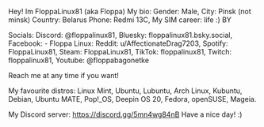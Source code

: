 Hey! Im FloppaLinux81 (aka Floppa)
My bio:
Gender: Male,
City: Pinsk (not minsk)
Country: Belarus
Phone: Redmi 13C,
My SIM career: life :) BY


Socials: 
Discord: @floppalinux81, Bluesky: floppalinux81.bsky.social, Facebook: - Floppa Linux: Reddit: u/AffectionateDrag7203, Spotify: FloppaLinux81, Steam:  FloppaLinux81, TikTok:  floppalinux81, Twitch: floppalinux81, Youtube: @floppabagonetke

Reach me at any time if you want!

My favourite distros:
Linux Mint,
Ubuntu,
Lubuntu,
Arch Linux,
Kubuntu,
Debian,
Ubuntu MATE,
Pop!_OS,
Deepin OS 20,
Fedora,
openSUSE,
Mageia.

My Discord server: https://discord.gg/5mn4wg84nB
Have a nice day! :)
